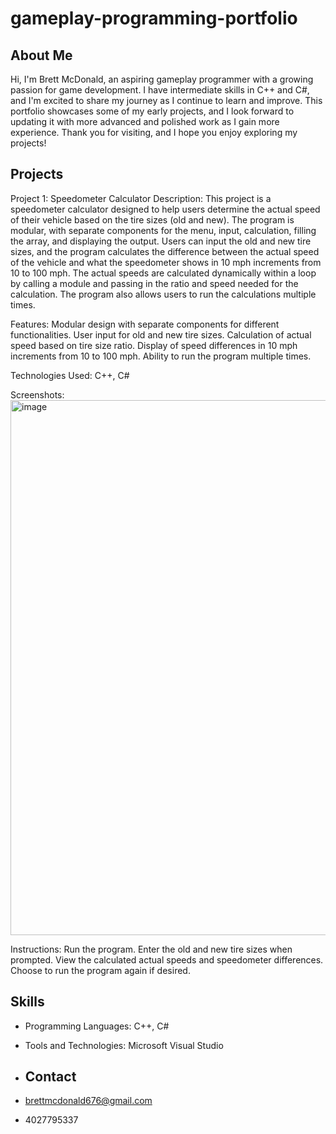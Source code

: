 # gameplay-programming-portfolio

## About Me
Hi, I'm Brett McDonald, an aspiring gameplay programmer with a growing passion for game development. I have intermediate skills in C++ and C#, and I'm excited to share my journey as I continue to learn and improve. This portfolio showcases some of my early projects, and I look forward to updating it with more advanced and polished work as I gain more experience. Thank you for visiting, and I hope you enjoy exploring my projects!

## Projects
Project 1: Speedometer Calculator
Description: This project is a speedometer calculator designed to help users determine the actual speed of their vehicle based on the tire sizes (old and new). The program is modular, with separate components for the menu, input, calculation, filling the array, and displaying the output. Users can input the old and new tire sizes, and the program calculates the difference between the actual speed of the vehicle and what the speedometer shows in 10 mph increments from 10 to 100 mph. The actual speeds are calculated dynamically within a loop by calling a module and passing in the ratio and speed needed for the calculation. The program also allows users to run the calculations multiple times.

Features:
Modular design with separate components for different functionalities.
User input for old and new tire sizes.
Calculation of actual speed based on tire size ratio.
Display of speed differences in 10 mph increments from 10 to 100 mph.
Ability to run the program multiple times.

Technologies Used: C++, C#

Screenshots: <img width="856" alt="image" src="https://github.com/user-attachments/assets/8be5fced-6ede-468e-b411-71b36237befa">

Instructions:
Run the program.
Enter the old and new tire sizes when prompted.
View the calculated actual speeds and speedometer differences.
Choose to run the program again if desired.

  ## Skills
- Programming Languages: C++, C#
- Tools and Technologies: Microsoft Visual Studio

- ## Contact
- brettmcdonald676@gmail.com
- 4027795337

